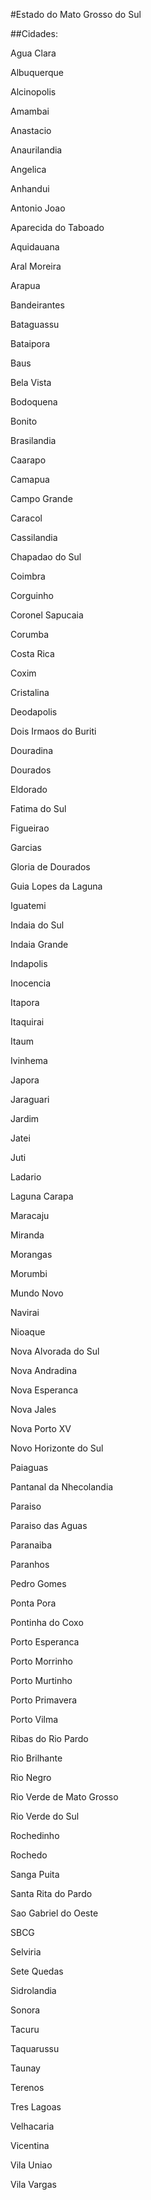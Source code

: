 #Estado do Mato Grosso do Sul

##Cidades:

Agua Clara
Albuquerque
Alcinopolis
Amambai
Anastacio
Anaurilandia
Angelica
Anhandui
Antonio Joao
Aparecida do Taboado
Aquidauana
Aral Moreira
Arapua
Bandeirantes
Bataguassu
Bataipora
Baus
Bela Vista
Bodoquena
Bonito
Brasilandia
Caarapo
Camapua
Campo Grande
Caracol
Cassilandia
Chapadao do Sul
Coimbra
Corguinho
Coronel Sapucaia
Corumba
Costa Rica
Coxim
Cristalina
Deodapolis
Dois Irmaos do Buriti
Douradina
Dourados
Eldorado
Fatima do Sul
Figueirao
Garcias
Gloria de Dourados
Guia Lopes da Laguna
Iguatemi
Indaia do Sul
Indaia Grande
Indapolis
Inocencia
Itapora
Itaquirai
Itaum
Ivinhema
Japora
Jaraguari
Jardim
Jatei
Juti
Ladario
Laguna Carapa
Maracaju
Miranda
Morangas
Morumbi
Mundo Novo
Navirai
Nioaque
Nova Alvorada do Sul
Nova Andradina
Nova Esperanca
Nova Jales
Nova Porto XV
Novo Horizonte do Sul
Paiaguas
Pantanal da Nhecolandia
Paraiso
Paraiso das Aguas
Paranaiba
Paranhos
Pedro Gomes
Ponta Pora
Pontinha do Coxo
Porto Esperanca
Porto Morrinho
Porto Murtinho
Porto Primavera
Porto Vilma
Ribas do Rio Pardo
Rio Brilhante
Rio Negro
Rio Verde de Mato Grosso
Rio Verde do Sul
Rochedinho
Rochedo
Sanga Puita
Santa Rita do Pardo
Sao Gabriel do Oeste
SBCG
Selviria
Sete Quedas
Sidrolandia
Sonora
Tacuru
Taquarussu
Taunay
Terenos
Tres Lagoas
Velhacaria
Vicentina
Vila Uniao
Vila Vargas